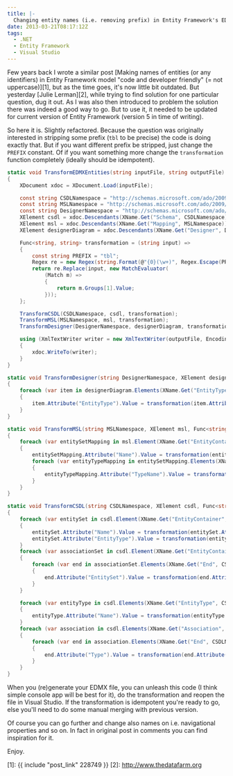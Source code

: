 ```yaml
---
title: |-
  Changing entity names (i.e. removing prefix) in Entity Framework's EDMX in batch
date: 2013-03-21T08:17:12Z
tags:
  - .NET
  - Entity Framework
  - Visual Studio
---
```

Few years back I wrote a similar post [Making names of entities (or any identifiers) in Entity Framework model "code and developer friendly" (= not uppercase)][1], but as the time goes, it's now little bit outdated. But yesterday [Julie Lerman][2], while trying to find solution for one particular question, dug it out. As I was also then introduced to problem the solution there was indeed a good way to go. But to use it, it needed to be updated for current version of Entity Framework (version 5 in time of writing).

<!-- excerpt -->

So here it is. Slightly refactored. Because the question was originally interested in stripping some prefix (`tbl` to be precise) the code is doing exactly that. But if you want different prefix be stripped, just change the `PREFIX` constant. Of if you want something more change the `transformation` function completely (ideally should be idempotent).

```csharp
static void TransformEDMXEntities(string inputFile, string outputFile)
{
	XDocument xdoc = XDocument.Load(inputFile);

	const string CSDLNamespace = "http://schemas.microsoft.com/ado/2009/11/edm";
	const string MSLNamespace = "http://schemas.microsoft.com/ado/2009/11/mapping/cs";
	const string DesignerNamespace = "http://schemas.microsoft.com/ado/2009/11/edmx";
	XElement csdl = xdoc.Descendants(XName.Get("Schema", CSDLNamespace)).First();
	XElement msl = xdoc.Descendants(XName.Get("Mapping", MSLNamespace)).First();
	XElement designerDiagram = xdoc.Descendants(XName.Get("Designer", DesignerNamespace)).First();

	Func<string, string> transformation = (string input) =>
	{
		const string PREFIX = "tbl";
		Regex re = new Regex(string.Format(@"{0}(\w+)", Regex.Escape(PREFIX)), RegexOptions.None);
		return re.Replace(input, new MatchEvaluator(
			(Match m) =>
			{
				return m.Groups[1].Value;
			}));
	};

	TransformCSDL(CSDLNamespace, csdl, transformation);
	TransformMSL(MSLNamespace, msl, transformation);
	TransformDesigner(DesignerNamespace, designerDiagram, transformation);

	using (XmlTextWriter writer = new XmlTextWriter(outputFile, Encoding.Default))
	{
		xdoc.WriteTo(writer);
	}
}

static void TransformDesigner(string DesignerNamespace, XElement designerDiagram, Func<string, string> transformation)
{
	foreach (var item in designerDiagram.Elements(XName.Get("EntityTypeShape", DesignerNamespace)))
	{
		item.Attribute("EntityType").Value = transformation(item.Attribute("EntityType").Value);
	}
}

static void TransformMSL(string MSLNamespace, XElement msl, Func<string, string> transformation)
{
	foreach (var entitySetMapping in msl.Element(XName.Get("EntityContainerMapping", MSLNamespace)).Elements(XName.Get("EntitySetMapping", MSLNamespace)))
	{
		entitySetMapping.Attribute("Name").Value = transformation(entitySetMapping.Attribute("Name").Value);
		foreach (var entityTypeMapping in entitySetMapping.Elements(XName.Get("EntityTypeMapping", MSLNamespace)))
		{
			entityTypeMapping.Attribute("TypeName").Value = transformation(entityTypeMapping.Attribute("TypeName").Value);
		}
	}
}

static void TransformCSDL(string CSDLNamespace, XElement csdl, Func<string, string> transformation)
{
	foreach (var entitySet in csdl.Element(XName.Get("EntityContainer", CSDLNamespace)).Elements(XName.Get("EntitySet", CSDLNamespace)))
	{
		entitySet.Attribute("Name").Value = transformation(entitySet.Attribute("Name").Value);
		entitySet.Attribute("EntityType").Value = transformation(entitySet.Attribute("EntityType").Value);
	}
	foreach (var associationSet in csdl.Element(XName.Get("EntityContainer", CSDLNamespace)).Elements(XName.Get("AssociationSet", CSDLNamespace)))
	{
		foreach (var end in associationSet.Elements(XName.Get("End", CSDLNamespace)))
		{
			end.Attribute("EntitySet").Value = transformation(end.Attribute("EntitySet").Value);
		}
	}

	foreach (var entityType in csdl.Elements(XName.Get("EntityType", CSDLNamespace)))
	{
		entityType.Attribute("Name").Value = transformation(entityType.Attribute("Name").Value);
	}
	foreach (var association in csdl.Elements(XName.Get("Association", CSDLNamespace)))
	{
		foreach (var end in association.Elements(XName.Get("End", CSDLNamespace)))
		{
			end.Attribute("Type").Value = transformation(end.Attribute("Type").Value);
		}
	}
}
```

When you (re)generate your EDMX file, you can unleash this code (I think simple console app will be best for it), do the transformation and reopen the file in Visual Studio. If the transformation is idempotent you're ready to go, else you'll need to do some manual merging with previous version.

Of course you can go further and change also names on i.e. navigational properties and so on. In fact in original post in comments you can find inspiration for it.

Enjoy.

[1]: {{ include "post_link" 228749 }}
[2]: http://www.thedatafarm.org